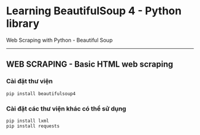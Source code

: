 # Learning BeautifulSoup 4 - Python library

Web Scraping with Python - Beautiful Soup

---

## WEB SCRAPING - Basic HTML web scraping

### Cài đặt thư viện

```console
pip install beautifulsoup4
```

### Cài đặt các thư viện khác có thể sử dụng

```console
pip install lxml
pip install requests 
```